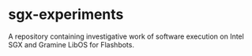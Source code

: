 # sgx-experiments
A repository containing investigative work of software execution on Intel SGX and Gramine LibOS for Flashbots.
